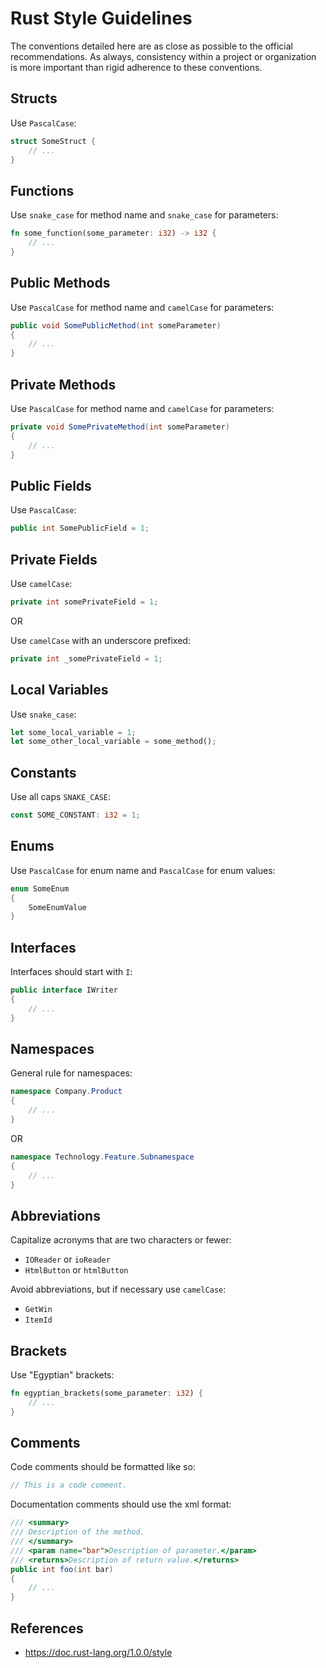 # Rust Style Guidelines
The conventions detailed here are as close as possible to the official recommendations. As always, consistency within a project or organization is more important than rigid adherence to these conventions.

## Structs
Use `PascalCase`:
```rust
struct SomeStruct {
    // ...
}
```

## Functions
Use `snake_case` for method name and `snake_case` for parameters:
```rust
fn some_function(some_parameter: i32) -> i32 {
    // ...
}
```

## Public Methods
Use `PascalCase` for method name and `camelCase` for parameters:
```csharp
public void SomePublicMethod(int someParameter)
{
    // ...
}
```

## Private Methods
Use `PascalCase` for method name and `camelCase` for parameters:
```csharp
private void SomePrivateMethod(int someParameter)
{
    // ...
}
```

## Public Fields
Use `PascalCase`:
```csharp
public int SomePublicField = 1;
```

## Private Fields
Use `camelCase`:
```csharp
private int somePrivateField = 1;
```

OR

Use `camelCase` with an underscore prefixed:
```csharp
private int _somePrivateField = 1;
```

## Local Variables
Use `snake_case`:
```rust
let some_local_variable = 1;
let some_other_local_variable = some_method();
```

## Constants
Use all caps `SNAKE_CASE`:
```rust
const SOME_CONSTANT: i32 = 1;
```

## Enums
Use `PascalCase` for enum name and `PascalCase` for enum values:
```csharp
enum SomeEnum
{
	SomeEnumValue
}
```

## Interfaces
Interfaces should start with `I`:
```csharp
public interface IWriter
{
    // ...
}
```

## Namespaces
General rule for namespaces:
```csharp
namespace Company.Product
{
    // ...
}
```

OR

```csharp
namespace Technology.Feature.Subnamespace
{
    // ...
}
```

## Abbreviations
Capitalize acronyms that are two characters or fewer:
- `IOReader` or `ioReader`
- `HtmlButton` or `htmlButton`

Avoid abbreviations, but if necessary use `camelCase`:
- `GetWin`
- `ItemId`

## Brackets
Use "Egyptian" brackets:
```rust
fn egyptian_brackets(some_parameter: i32) {
    // ...
}
```

## Comments
Code comments should be formatted like so:
```csharp
// This is a code comment.
```

Documentation comments should use the xml format:
```csharp
/// <summary>
/// Description of the method.
/// </summary>
/// <param name="bar">Description of parameter.</param>
/// <returns>Description of return value.</returns>
public int foo(int bar)
{
    // ...
}
```

## References
- https://doc.rust-lang.org/1.0.0/style